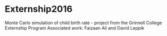# Externship2016
Monte Carlo simulation of child birth rate - project from the Grinnell College Externship Program
Associated work: Faizaan Ali and David Leppik
